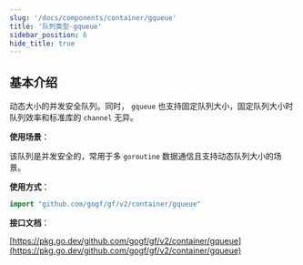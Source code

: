 ```yaml
---
slug: '/docs/components/container/gqueue'
title: '队列类型-gqueue'
sidebar_position: 6
hide_title: true
---
```


## 基本介绍

动态大小的并发安全队列。同时， `gqueue` 也支持固定队列大小，固定队列大小时队列效率和标准库的 `channel` 无异。

**使用场景**：

该队列是并发安全的，常用于多 `goroutine` 数据通信且支持动态队列大小的场景。

**使用方式**：

```go
import "github.com/gogf/gf/v2/container/gqueue"
```

**接口文档**：

[https://pkg.go.dev/github.com/gogf/gf/v2/container/gqueue](https://pkg.go.dev/github.com/gogf/gf/v2/container/gqueue)

    